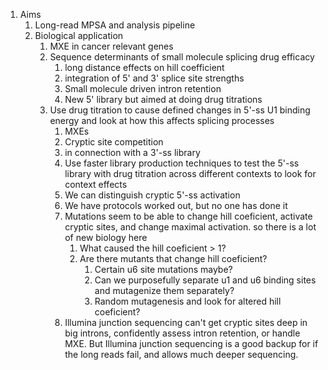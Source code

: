 1. Aims
	1. Long-read MPSA and analysis pipeline
	2. Biological application
		1. MXE in cancer relevant genes
		2. Sequence determinants of small molecule splicing drug efficacy
			1. long distance effects on hill coefficient
			2. integration of 5' and 3' splice site strengths
			3.  Small molecule driven intron retention
			4. New 5' library but aimed at doing drug titrations
		3. Use drug titration to cause defined changes in 5'-ss U1 binding energy and look at how this affects splicing processes
			1. MXEs
			2. Cryptic site competition
			3. in connection with a 3'-ss library
			4. Use faster library production techniques to test the 5'-ss library with drug titration across different contexts to look for context effects
			5. We can distinguish cryptic 5'-ss activation
			6. We have protocols worked out, but no one has done it
			7. Mutations seem to be able to change hill coeficient, activate cryptic sites, and change maximal activation. so there is a lot of new biology here
				1. What caused the hill coeficient > 1?
				2. Are there mutants that change hill coeficient?
					1. Certain u6 site mutations maybe?
					2. Can we purposefully separate u1 and u6 binding sites and mutagenize them separately?
					3. Random mutagenesis and look for altered hill coeficient?
			9. Illumina junction sequencing can't get cryptic sites deep in big introns, confidently assess intron retention, or handle MXE. But Illumina junction sequencing is a good backup for if the long reads fail, and allows much deeper sequencing.
